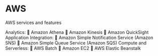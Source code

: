 # AWS

AWS services and features

Analytics:
   Amazon Athena
   Amazon Kinesis
   Amazon QuickSight
Application Integration:
   Amazon Simple Notification Service (Amazon SNS) 
   Amazon Simple Queue Service (Amazon SQS)
Compute and Serverless:
   AWS Batch
   Amazon EC2 
   AWS Elastic Beanstalk
